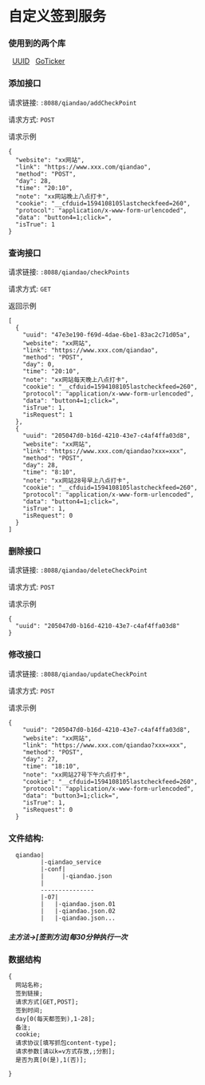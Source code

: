# 自定义签到服务

### 使用到的两个库
&nbsp;&nbsp;[UUID](https://github.com/pschlump/uuid) &nbsp;&nbsp;[GoTicker](https://github.com/aWildProgrammer/goticker)

### 添加接口
请求链接: `:8088/qiandao/addCheckPoint`

请求方式: `POST`

请求示例
```
{
  "website": "xx网站",
  "link": "https://www.xxx.com/qiandao",
  "method": "POST",
  "day": 28,
  "time": "20:10",
  "note": "xx网站晚上八点打卡",
  "cookie": "__cfduid=1594108105lastcheckfeed=260",
  "protocol": "application/x-www-form-urlencoded",
  "data": "button4=1;click=",
  "isTrue": 1
}
```
### 查询接口
请求链接: `:8088/qiandao/checkPoints`

请求方式: `GET`

返回示例
```
[
  {
    "uuid": "47e3e190-f69d-4dae-6be1-83ac2c71d05a",
    "website": "xx网站",
    "link": "https://www.xxx.com/qiandao",
    "method": "POST",
    "day": 0,
    "time": "20:10",
    "note": "xx网站每天晚上八点打卡",
    "cookie": "__cfduid=1594108105lastcheckfeed=260",
    "protocol": "application/x-www-form-urlencoded",
    "data": "button4=1;click=",
    "isTrue": 1,
    "isRequest": 1
  },
  {
    "uuid": "205047d0-b16d-4210-43e7-c4af4ffa03d8",
    "website": "xx网站",
    "link": "https://www.xxx.com/qiandao?xxx=xxx",
    "method": "POST",
    "day": 28,
    "time": "8:10",
    "note": "xx网站28号早上八点打卡",
    "cookie": "__cfduid=1594108105lastcheckfeed=260",
    "protocol": "application/x-www-form-urlencoded",
    "data": "button4=1;click=",
    "isTrue": 1,
    "isRequest": 0
  }
]
```
### 删除接口
请求链接: `:8088/qiandao/deleteCheckPoint`

请求方式: `POST`

请求示例
```
{
  "uuid": "205047d0-b16d-4210-43e7-c4af4ffa03d8"
}
```
### 修改接口
请求链接: `:8088/qiandao/updateCheckPoint`

请求方式: `POST`

请求示例
```
{
    "uuid": "205047d0-b16d-4210-43e7-c4af4ffa03d8",
    "website": "xx网站",
    "link": "https://www.xxx.com/qiandao?xxx=xxx",
    "method": "POST",
    "day": 27,
    "time": "18:10",
    "note": "xx网站27号下午六点打卡",
    "cookie": "__cfduid=1594108105lastcheckfeed=260",
    "protocol": "application/x-www-form-urlencoded",
    "data": "button3=1;click=",
    "isTrue": 1,
    "isRequest": 0
  }
```

### 文件结构:
```
  qiandao|
         |-qiandao_service
         |-conf|
         |     |-qiandao.json
         |
         ---------------
         |-07|
         |   |-qiandao.json.01
         |   |-qiandao.json.02
         |   |-qiandao.json...
```


##### 主方法->[签到方法]每30分钟执行一次


### 数据结构
```
{   
  网站名称;
  签到链接;
  请求方式[GET,POST];
  签到时间;
  day[0(每天都签到),1-28];
  备注;
  cookie;
  请求协议[填写抓包content-type];
  请求参数[请以k=v方式存放,;分割];
  是否为真[0(是),1(否)];

}
```
